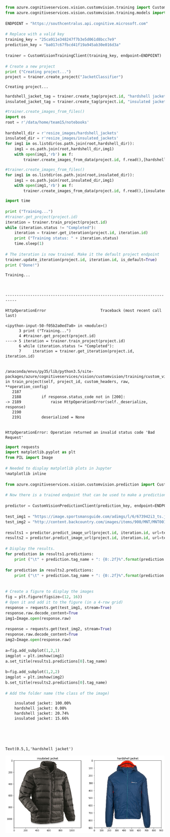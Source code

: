 

```python
from azure.cognitiveservices.vision.customvision.training import CustomVisionTrainingClient
from azure.cognitiveservices.vision.customvision.training.models import ImageUrlCreateEntry

ENDPOINT = "https://southcentralus.api.cognitive.microsoft.com"

# Replace with a valid key
training_key = "25ca911e348247f7b3e5d061d8bcc7e9"
prediction_key = "ba017c67fbcd41f19a945ab30e016d3a"

trainer = CustomVisionTrainingClient(training_key, endpoint=ENDPOINT)

# Create a new project
print ("Creating project...")
project = trainer.create_project("JacketClassifier")
```

    Creating project...



```python
hardshell_jacket_tag = trainer.create_tag(project.id, "hardshell jacket")
insulated_jacket_tag = trainer.create_tag(project.id, "insulated jacket")
```


```python
#trainer.create_images_from_files()
import os 
root = r'/data/home/team15/notebooks'

hardshell_dir = r'resize_images/hardshell_jackets'
insulated_dir = r'resize_images/insulated_jackets'
for img1 in os.listdir(os.path.join(root,hardshell_dir)):
    img1 = os.path.join(root,hardshell_dir,img1)
    with open(img1,'rb') as f:
        trainer.create_images_from_data(project.id, f.read(),[hardshell_jacket_tag.id])

```


```python
#trainer.create_images_from_files()
for img1 in os.listdir(os.path.join(root,insulated_dir)):
    img1 = os.path.join(root,insulated_dir,img1)
    with open(img1,'rb') as f:
        trainer.create_images_from_data(project.id, f.read(),[insulated_jacket_tag.id])
```


```python
import time

print ("Training...")
#trainer.get_project(project.id)
iteration = trainer.train_project(project.id)
while (iteration.status != "Completed"):
    iteration = trainer.get_iteration(project.id, iteration.id)
    print ("Training status: " + iteration.status)
    time.sleep(1)

# The iteration is now trained. Make it the default project endpoint
trainer.update_iteration(project.id, iteration.id, is_default=True)
print ("Done!")
```

    Training...



    ---------------------------------------------------------------------------

    HttpOperationError                        Traceback (most recent call last)

    <ipython-input-50-f05b2a0ed7a0> in <module>()
          3 print ("Training...")
          4 #trainer.get_project(project.id)
    ----> 5 iteration = trainer.train_project(project.id)
          6 while (iteration.status != "Completed"):
          7     iteration = trainer.get_iteration(project.id, iteration.id)


    /anaconda/envs/py35/lib/python3.5/site-packages/azure/cognitiveservices/vision/customvision/training/custom_vision_training_client.py in train_project(self, project_id, custom_headers, raw, **operation_config)
       2187 
       2188         if response.status_code not in [200]:
    -> 2189             raise HttpOperationError(self._deserialize, response)
       2190 
       2191         deserialized = None


    HttpOperationError: Operation returned an invalid status code 'Bad Request'



```python
import requests
import matplotlib.pyplot as plt
from PIL import Image

# Needed to display matplotlib plots in Jupyter
%matplotlib inline

from azure.cognitiveservices.vision.customvision.prediction import CustomVisionPredictionClient

# Now there is a trained endpoint that can be used to make a prediction

predictor = CustomVisionPredictionClient(prediction_key, endpoint=ENDPOINT)

test_img1 = "https://image.sportsmansguide.com/adimgs/l/6/673942i3_ts.jpg"
test_img2 = "http://content.backcountry.com/images/items/900/MNT/MNT0012/MORBLUOR.jpg"

results1 = predictor.predict_image_url(project.id, iteration.id, url=test_img1)
results2 = predictor.predict_image_url(project.id, iteration.id, url=test_img2)

# Display the results.
for prediction in results1.predictions:
    print ("\t" + prediction.tag_name + ": {0:.2f}%".format(prediction.probability * 100))
    
for prediction in results2.predictions:
    print ("\t" + prediction.tag_name + ": {0:.2f}%".format(prediction.probability * 100))   
    
    
# Create a figure to display the images
fig = plt.figure(figsize=(12, 16))
# Open it and add it to the figure (in a 4-row grid)
response = requests.get(test_img1, stream=True)
response.raw.decode_content=True
img1=Image.open(response.raw)

response = requests.get(test_img2, stream=True)
response.raw.decode_content=True
img2=Image.open(response.raw)

a=fig.add_subplot(1,2,1)
imgplot = plt.imshow(img1)
a.set_title(results1.predictions[0].tag_name)

b=fig.add_subplot(1,2,2)
imgplot = plt.imshow(img2)
b.set_title(results2.predictions[0].tag_name)

# Add the folder name (the class of the image)

```

    	insulated jacket: 100.00%
    	hardshell jacket: 0.00%
    	hardshell jacket: 20.74%
    	insulated jacket: 15.66%





    Text(0.5,1,'hardshell jacket')




![png](output_5_2.png)

